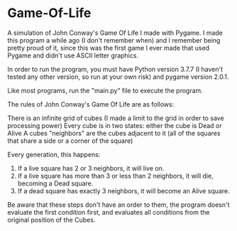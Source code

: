 # Game-Of-Life
A simulation of John Conway's Game Of Life I made with Pygame. I made this program a while ago (I don't remember when) and I remember being pretty proud of it, since this was the first game I ever made that used Pygame and didn't use ASCII letter graphics.

In order to run the program, you must have Python version 3.7.7 (I haven't tested any other version, so run at your own risk) and pygame version 2.0.1.

Like most programs, run the "main.py" file to execute the program.


The rules of John Conway's Game Of Life are as follows:

There is an infinite grid of cubes (I made a limit to the grid in order to save processing power)
Every cube is in two states: either the cube is Dead or Alive
A cubes "neighbors" are the cubes adjacent to it (all of the squares that share a side or a corner of the square)

Every generation, this happens:
1. If a live square has 2 or 3 neighbors, it will live on.
2. If a live square has more than 3 or less than 2 neighbors, it will die, becoming a Dead square.
3. If a dead square has exactly 3 neighbors, it will become an Alive square.

Be aware that these steps don't have an order to them, the program doesn't evaluate the first condition first, and evaluates all conditions from the original position of the Cubes.
